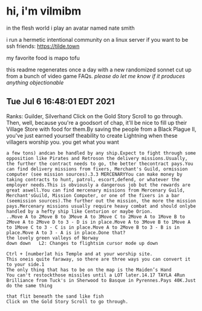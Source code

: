 # hi, i'm vilmibm

in the flesh world i play an avatar named nate smith

i run a hermetic intentional community on a linux server if you want to be ssh friends: https://tilde.town

my favorite food is mapo tofu

this readme regenerates once a day with a new randomized sonnet cut up from a bunch of video game FAQs.
_please do let me know if it produces anything objectionable_

## Tue Jul  6 16:48:01 EDT 2021

      Ranks: Guilder, Silverhand
    Click on the Gold Story Scroll to go through.
    Then, well, because you're a goodsort of chap, it'll be nice to fill up their Village Store with food for them.By saving the people from a Black Plague II, you've just earned yourself theability to create Lightning when these villagers worship you.
    you get what you want
    
    a few tons) andcan be handled by any ship.Expect to fight through some opposition like Pirates and Retroson the delivery missions.Usually, the further the contract needs to go, the better thecontract pays.You can find delivery missions from fixers, Merchant's Guild, ormission computer (see mission sources).3.3 MERCENARYYou can make money by taking contracts to hunt, patrol, escort,defend, or whatever the employer needs.This is obviously a dangerous job but the rewards are great aswell.You can find mercenary missions from Mercenary Guild, Merchant'sGuild, Mission Computer, or one of the fixers in a bar (seemission sources).The further out the mission, the more the mission pays.Mercenary missions usually require heavy combat and should onlybe handled by a hefty ship like Centurion or maybe Orion.
    ..Move A to 2Move B to 3Move A to 3Move C to 2Move A to 1Move B to 2Move A to 2Move D to 3 - D is in place.Move A to 3Move B to 1Move A to 1Move C to 3 - C is in place.Move A to 2Move B to 3 - B is in place.Move A to 3 - A is in place.Done that?
    the lovely green valleys of Norway
    down down 	L2: Changes to flightsim cursor mode up down
    
    Ctrl + [number]at his Temple and at your worship site.
    This oneis quite faraway, so there are three ways you can convert it to your side.1
    The only thing that has to be on the map is the Maiden’s Hand
    You can't restockthose missiles until a LOT later.14.17 TAYLA 4Run Brilliance from Tuck's in Sherwood to Basque in Pyrennes.Pays 40K.Just do the same thing
    
    that flit beneath the sand like fish
    Click on the Gold Story Scroll to go through.
